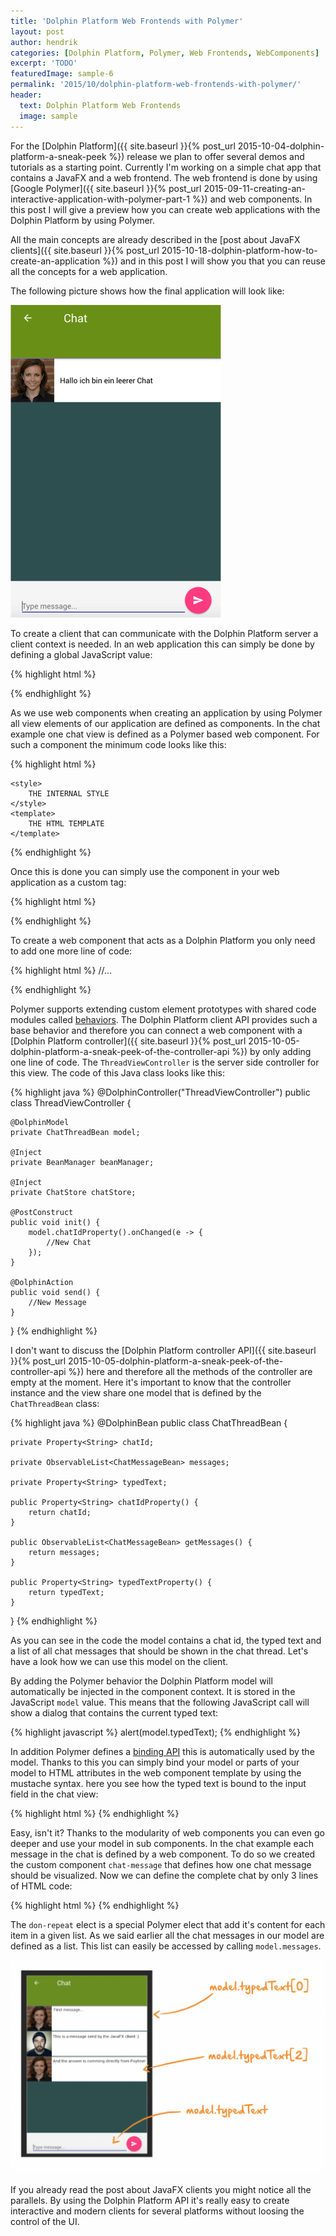 ```yaml
---
title: 'Dolphin Platform Web Frontends with Polymer'
layout: post
author: hendrik
categories: [Dolphin Platform, Polymer, Web Frontends, WebComponents]
excerpt: 'TODO'
featuredImage: sample-6
permalink: '2015/10/dolphin-platform-web-frontends-with-polymer/'
header:
  text: Dolphin Platform Web Frontends
  image: sample
---
```

For the [Dolphin Platform]({{ site.baseurl }}{% post_url 2015-10-04-dolphin-platform-a-sneak-peek %}) release we plan to offer several demos and tutorials as a starting point. Currently I'm working on a simple chat app that contains a JavaFX and a web frontend. The web frontend is done by using [Google Polymer]({{ site.baseurl }}{% post_url 2015-09-11-creating-an-interactive-application-with-polymer-part-1 %}) and web components. In this post I will give a preview how you can create web applications with the Dolphin Platform by using Polymer.

All the main concepts are already described in the [post about JavaFX clients]({{ site.baseurl }}{% post_url 2015-10-18-dolphin-platform-how-to-create-an-application %}) and in this post I will show you that you can reuse all the concepts for a web application.

The following picture shows how the final application will look like:

![chat](/assets/posts/guigarage-legacy/chat.png)

To create a client that can communicate with the Dolphin Platform server a client context is needed. In an web application this can simply be done by defining a global JavaScript value:

{% highlight html %}
<script>
  clientContext = dolphin.connect('http://localhost:8080/dolphin');
</script>
{% endhighlight %}

As we use web components when creating an application by using Polymer all view elements of our application are defined as components. In the chat example one chat view is defined as a Polymer based web component. For such a component the minimum code looks like this:

{% highlight html %}
<!DOCTYPE html>
<html>

<dom-module id="chat-thread">

    <style>
        THE INTERNAL STYLE
    </style>
    <template>
        THE HTML TEMPLATE
    </template>
</dom-module>
<script>
    Polymer({
        is: "chat-thread",
    });
</script>
{% endhighlight %}

Once this is done you can simply use the component in your web application as a custom tag:

{% highlight html %}
<body>
  <chat-thread></chat-thread>
</body>
{% endhighlight %}

To create a web component that acts as a Dolphin Platform you only need to add one more line of code:

{% highlight html %}
//...

<script>
    Polymer({
        is: "chat-thread",
        behaviors: [clientContext.createBehavior('ThreadViewController')],
    })
    ;
</script>
{% endhighlight %}

Polymer supports extending custom element prototypes with shared code modules called [behaviors](https://www.polymer-project.org/1.0/docs/devguide/behaviors.html). The Dolphin Platform client API provides such a base behavior and therefore you can connect a web component with a [Dolphin Platform controller]({{ site.baseurl }}{% post_url 2015-10-05-dolphin-platform-a-sneak-peek-of-the-controller-api %}) by only adding one line of code. The `ThreadViewController` is the server side controller for this view. The code of this Java class looks like this:

{% highlight java %}
@DolphinController("ThreadViewController")
public class ThreadViewController {

    @DolphinModel
    private ChatThreadBean model;

    @Inject
    private BeanManager beanManager;

    @Inject
    private ChatStore chatStore;

    @PostConstruct
    public void init() {
        model.chatIdProperty().onChanged(e -> {
            //New Chat
        });
    }

    @DolphinAction
    public void send() {
        //New Message
    }

}
{% endhighlight %}

I don't want to discuss the [Dolphin Platform controller API]({{ site.baseurl }}{% post_url 2015-10-05-dolphin-platform-a-sneak-peek-of-the-controller-api %}) here and therefore all the methods of the controller are empty at the moment. Here it's important to know that the controller instance and the view share one model that is defined by the `ChatThreadBean` class:

{% highlight java %}
@DolphinBean
public class ChatThreadBean {

    private Property<String> chatId;

    private ObservableList<ChatMessageBean> messages;

    private Property<String> typedText;

    public Property<String> chatIdProperty() {
        return chatId;
    }

    public ObservableList<ChatMessageBean> getMessages() {
        return messages;
    }

    public Property<String> typedTextProperty() {
        return typedText;
    }
}
{% endhighlight %}

As you can see in the code the model contains a chat id, the typed text and a list of all chat messages that should be shown in the chat thread. Let's have a look how we can use this model on the client.

By adding the Polymer behavior the Dolphin Platform model will automatically be injected in the component context. It is stored in the JavaScript `model` value. This means that the following JavaScript call will show a dialog that contains the current typed text:

{% highlight javascript %}
alert(model.typedText);
{% endhighlight %}

In addition Polymer defines a [binding API](https://www.polymer-project.org/1.0/docs/devguide/data-binding.html) this is automatically used by the model. Thanks to this you can simply bind your model or parts of your model to HTML attributes in the web component template by using the mustache syntax. here you see how the typed text is bound to the input field in the chat view:

{% highlight html %}
<paper-input class="flex" label="Type message..." value="{{model.typedText}}"></paper-input>
{% endhighlight %}

Easy, isn't it?
Thanks to the modularity of web components you can even go deeper and use your model in sub components. In the chat example each message in the chat is defined by a web component. To do so we created the custom component `chat-message` that defines how one chat message should be visualized. Now we can define the complete chat by only 3 lines of HTML code:

{% highlight html %}
 <template is="dom-repeat" items="{{model.messages}}">
    <chat-message message-data="{{item}}"></chat-message>
 </template>
 {% endhighlight %}

The `don-repeat` elect is a special Polymer elect that add it's content for each item in a given list. As we said earlier all the chat messages in our model are defined as a list. This list can easily be accessed by calling `model.messages`.

![model-ui](/assets/posts/guigarage-legacy/model-ui-1024x696.png)

If you already read the post about JavaFX clients you might notice all the parallels. By using the Dolphin Platform API it's really easy to create interactive and modern clients for several platforms without loosing the control of the UI.
